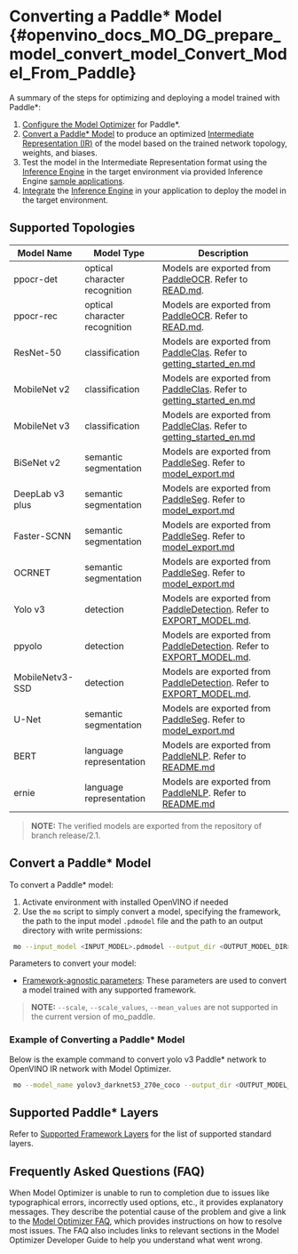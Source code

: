 # Converting a Paddle* Model {#openvino_docs_MO_DG_prepare_model_convert_model_Convert_Model_From_Paddle}

A summary of the steps for optimizing and deploying a model trained with Paddle\*:

1. [Configure the Model Optimizer](../Config_Model_Optimizer.md) for Paddle\*.
2. [Convert a Paddle\* Model](#Convert_From_Paddle) to produce an optimized [Intermediate Representation (IR)](../../IR_and_opsets.md) of the model based on the trained network topology, weights, and biases.
3. Test the model in the Intermediate Representation format using the [Inference Engine](../../../IE_DG/Deep_Learning_Inference_Engine_DevGuide.md) in the target environment via provided Inference Engine [sample applications](../../../IE_DG/Samples_Overview.md).
4. [Integrate](../../../IE_DG/Samples_Overview.md) the [Inference Engine](../../../IE_DG/Deep_Learning_Inference_Engine_DevGuide.md) in your application to deploy the model in the target environment.

## Supported Topologies

| Model Name| Model Type| Description|
| ------------- | ------------ | ------------- |
|ppocr-det| optical character recognition| Models are exported from [PaddleOCR](https://github.com/PaddlePaddle/PaddleOCR/tree/release/2.1/). Refer to [READ.md](https://github.com/PaddlePaddle/PaddleOCR/tree/release/2.1/#pp-ocr-20-series-model-listupdate-on-dec-15).|
|ppocr-rec| optical character recognition| Models are exported from [PaddleOCR](https://github.com/PaddlePaddle/PaddleOCR/tree/release/2.1/). Refer to [READ.md](https://github.com/PaddlePaddle/PaddleOCR/tree/release/2.1/#pp-ocr-20-series-model-listupdate-on-dec-15).|
|ResNet-50| classification| Models are exported from [PaddleClas](https://github.com/PaddlePaddle/PaddleClas/tree/release/2.1/). Refer to [getting_started_en.md](https://github.com/PaddlePaddle/PaddleClas/blob/release/2.1/docs/en/tutorials/getting_started_en.md#4-use-the-inference-model-to-predict)|
|MobileNet v2| classification| Models are exported from [PaddleClas](https://github.com/PaddlePaddle/PaddleClas/tree/release/2.1/). Refer to [getting_started_en.md](https://github.com/PaddlePaddle/PaddleClas/blob/release/2.1/docs/en/tutorials/getting_started_en.md#4-use-the-inference-model-to-predict)|
|MobileNet v3| classification| Models are exported from [PaddleClas](https://github.com/PaddlePaddle/PaddleClas/tree/release/2.1/). Refer to [getting_started_en.md](https://github.com/PaddlePaddle/PaddleClas/blob/release/2.1/docs/en/tutorials/getting_started_en.md#4-use-the-inference-model-to-predict)|
|BiSeNet v2| semantic segmentation| Models are exported from [PaddleSeg](https://github.com/PaddlePaddle/PaddleSeg/tree/release/2.1). Refer to [model_export.md](https://github.com/PaddlePaddle/PaddleSeg/blob/release/2.1/docs/model_export.md#)|
|DeepLab v3 plus| semantic segmentation| Models are exported from [PaddleSeg](https://github.com/PaddlePaddle/PaddleSeg/tree/release/2.1). Refer to [model_export.md](https://github.com/PaddlePaddle/PaddleSeg/blob/release/2.1/docs/model_export.md#)|
|Faster-SCNN| semantic segmentation| Models are exported from [PaddleSeg](https://github.com/PaddlePaddle/PaddleSeg/tree/release/2.1). Refer to [model_export.md](https://github.com/PaddlePaddle/PaddleSeg/blob/release/2.1/docs/model_export.md#)|
|OCRNET| semantic segmentation| Models are exported from [PaddleSeg](https://github.com/PaddlePaddle/PaddleSeg/tree/release/2.1). Refer to [model_export.md](https://github.com/PaddlePaddle/PaddleSeg/blob/release/2.1/docs/model_export.md#)|
|Yolo v3| detection| Models are exported from [PaddleDetection](https://github.com/PaddlePaddle/PaddleDetection/tree/release/2.1). Refer to [EXPORT_MODEL.md](https://github.com/PaddlePaddle/PaddleDetection/blob/release/2.1/deploy/EXPORT_MODEL.md#).|
|ppyolo| detection| Models are exported from [PaddleDetection](https://github.com/PaddlePaddle/PaddleDetection/tree/release/2.1). Refer to [EXPORT_MODEL.md](https://github.com/PaddlePaddle/PaddleDetection/blob/release/2.1/deploy/EXPORT_MODEL.md#).|
|MobileNetv3-SSD| detection| Models are exported from [PaddleDetection](https://github.com/PaddlePaddle/PaddleDetection/tree/release/2.2). Refer to [EXPORT_MODEL.md](https://github.com/PaddlePaddle/PaddleDetection/blob/release/2.2/deploy/EXPORT_MODEL.md#).|
|U-Net| semantic segmentation| Models are exported from [PaddleSeg](https://github.com/PaddlePaddle/PaddleSeg/tree/release/2.3). Refer to [model_export.md](https://github.com/PaddlePaddle/PaddleSeg/blob/release/2.3/docs/model_export.md#)|
|BERT| language representation| Models are exported from [PaddleNLP](https://github.com/PaddlePaddle/PaddleNLP/tree/v2.1.1). Refer to [README.md](https://github.com/PaddlePaddle/PaddleNLP/tree/develop/examples/language_model/bert#readme)|
|ernie| language representation| Models are exported from [PaddleNLP](https://github.com/PaddlePaddle/PaddleNLP/tree/v2.1.1). Refer to [README.md](https://github.com/PaddlePaddle/PaddleNLP/tree/develop/examples/language_model/bert#readme)|

> **NOTE:** The verified models are exported from the repository of branch release/2.1.

## Convert a Paddle* Model <a name="Convert_From_Paddle"></a>

To convert a Paddle\* model:

1. Activate environment with installed OpenVINO if needed
2. Use the `mo` script to simply convert a model, specifying the framework, the path to the input model `.pdmodel` file and the path to an output directory with write permissions:
```sh
 mo --input_model <INPUT_MODEL>.pdmodel --output_dir <OUTPUT_MODEL_DIR> --framework=paddle
```

Parameters to convert your model:

* [Framework-agnostic parameters](Converting_Model.md): These parameters are used to convert a model trained with any supported framework.
> **NOTE:** `--scale`, `--scale_values`, `--mean_values` are not supported in the current version of mo_paddle.

### Example of Converting a Paddle* Model
Below is the example command to convert yolo v3 Paddle\* network to OpenVINO IR network with Model Optimizer.
```sh
 mo --model_name yolov3_darknet53_270e_coco --output_dir <OUTPUT_MODEL_DIR> --framework=paddle --data_type=FP32 --reverse_input_channels --input_shape=[1,3,608,608],[1,2],[1,2] --input=image,im_shape,scale_factor --output=save_infer_model/scale_0.tmp_1,save_infer_model/scale_1.tmp_1 --input_model=yolov3.pdmodel
```

## Supported Paddle\* Layers
Refer to [Supported Framework Layers](../Supported_Frameworks_Layers.md) for the list of supported standard layers.

## Frequently Asked Questions (FAQ)

When Model Optimizer is unable to run to completion due to issues like typographical errors, incorrectly used options, etc., it provides explanatory messages. They describe the potential cause of the problem and give a link to the [Model Optimizer FAQ](../Model_Optimizer_FAQ.md), which provides instructions on how to resolve most issues. The FAQ also includes links to relevant sections in the Model Optimizer Developer Guide to help you understand what went wrong.
